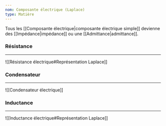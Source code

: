 ```yaml
---
nom: Composante électrique (Laplace)
type: Matière
---
```

Tous les [[Composante électrique|composante électrique simple]] devienne des [[Impédance|impédance]] ou une [[Admittance|admittance]].

### Résistance
---
![[Résistance électrique#Représentation Laplace]]

### Condensateur
---
![[Condensateur électrique]]

### Inductance
---
![[Inductance électrique#Représentation Laplace]]